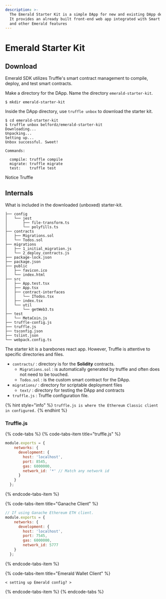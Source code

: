 ```yaml
---
description: >-
  The Emerald Starter Kit is a simple DApp for new and existing DApp developers.
  It provides an already built front-end web app integrated with Smart Contracts
  and other Emerald features
---
```


# Emerald Starter Kit

##   Download

Emerald SDK utilizes Truffle's smart contract management to compile, deploy, and test smart contracts.

Make a directory for the DApp. Name the directory `emerald-starter-kit`.

```text
$ mkdir emerald-starter-kit
```

Inside the DApp directory, use `truffle unbox` to download the starter kit.

```text
$ cd emerald-starter-kit
$ truffle unbox belfordz/emerald-starter-kit
Downloading...
Unpacking...
Setting up...
Unbox successful. Sweet!

Commands:

  compile: truffle compile
  migrate: truffle migrate
  test:    truffle test
```

Notice Truffle 

## Internals 

What is included in the downloaded \(unboxed\) starter-kit.

```text
├── config
│   └── jest
│       ├── file-transform.ts
│       └── polyfills.ts
├── contracts
│   ├── Migrations.sol
│   └── Todos.sol
├── migrations
│   ├── 1_initial_migration.js
│   └── 2_deploy_contracts.js
├── package-lock.json
├── package.json
├── public
│   ├── favicon.ico
│   └── index.html
├── src
│   ├── App.test.tsx
│   ├── App.tsx
│   ├── contract-interfaces
│   │   └── ITodos.tsx
│   ├── index.tsx
│   └── util
│       └── getWeb3.ts
├── test
│   └── MetaCoin.js
├── truffle-config.js
├── truffle.js
├── tsconfig.json
├── tslint.json
└── webpack.config.ts
```

 The starter kit is a barebones react app. However, Truffle is attentive to specific directories and files. 

* `contracts/` : directory is for the **Solidity** contracts.
  * `Migrations.sol` : is automatically generated by truffle and often does not need to be touched.
  * `Todos.sol` : is the custom smart contract for the DApp. 
* `migrations/` : directory for scriptable deployment files
  * `text/` : directory for  testing the DApp and contracts
* `truffle.js` : Truffle configuration file.

{% hint style="info" %}
`truffle.js is where the Ethereum Classic client in configured.`
{% endhint %}

### **Truffle.js**

{% code-tabs %}
{% code-tabs-item title="truffle.js" %}
```javascript
module.exports = {
    networks: {
      development: {
        host: 'localhost',
        port: 8545,
        gas: 6000000,
        network_id: '*' // Match any network id
      }
    }
  };
```
{% endcode-tabs-item %}

{% code-tabs-item title="Ganache Client" %}
```javascript
// If using Ganache Ethereum ETH client.
module.exports = {
    networks: {
      development: {
        host: 'localhost',
        port: 7545,
        gas: 6000000,
        network_id: 5777
    }
  };
```
{% endcode-tabs-item %}

{% code-tabs-item title="Emerald Wallet Client" %}
```
< setting up Emerald config? >
```
{% endcode-tabs-item %}
{% endcode-tabs %}

  



